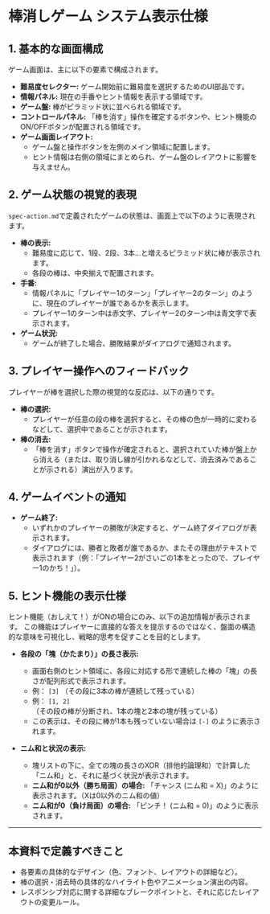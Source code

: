 # 棒消しゲーム システム表示仕様

## 1. 基本的な画面構成
ゲーム画面は、主に以下の要素で構成されます。

- **難易度セレクター:** ゲーム開始前に難易度を選択するためのUI部品です。
- **情報パネル:** 現在の手番やヒント情報を表示する領域です。
- **ゲーム盤:** 棒がピラミッド状に並べられる領域です。
- **コントロールパネル:** 「棒を消す」操作を確定するボタンや、ヒント機能のON/OFFボタンが配置される領域です。
- **ゲーム画面レイアウト:**
  - ゲーム盤と操作ボタンを左側のメイン領域に配置します。
  - ヒント情報は右側の領域にまとめられ、ゲーム盤のレイアウトに影響を与えません。

## 2. ゲーム状態の視覚的表現
`spec-action.md`で定義されたゲームの状態は、画面上で以下のように表現されます。

- **棒の表示:**
  - 難易度に応じて、1段、2段、3本…と増えるピラミッド状に棒が表示されます。
  - 各段の棒は、中央揃えで配置されます。
- **手番:**
  - 情報パネルに「プレイヤー1のターン」「プレイヤー2のターン」のように、現在のプレイヤーが誰であるかを表示します。
  - プレイヤー1のターン中は赤文字、プレイヤー2のターン中は青文字で表示されます。
- **ゲーム状況:**
  - ゲームが終了した場合、勝敗結果がダイアログで通知されます。

## 3. プレイヤー操作へのフィードバック
プレイヤーが棒を選択した際の視覚的な反応は、以下の通りです。

- **棒の選択:**
  - プレイヤーが任意の段の棒を選択すると、その棒の色が一時的に変わるなどして、選択中であることが示されます。
- **棒の消去:**
  - 「棒を消す」ボタンで操作が確定されると、選択されていた棒が盤上から消える（または、取り消し線が引かれるなどして、消去済みであることが示される）演出が入ります。

## 4. ゲームイベントの通知
- **ゲーム終了:**
  - いずれかのプレイヤーの勝敗が決定すると、ゲーム終了ダイアログが表示されます。
  - ダイアログには、勝者と敗者が誰であるか、またその理由がテキストで表示されます（例：「プレイヤー2がさいごの1本をとったので、プレイヤー1のかち！」）。

## 5. ヒント機能の表示仕様
ヒント機能（おしえて！）がONの場合にのみ、以下の追加情報が表示されます。
この機能はプレイヤーに直接的な答えを提示するのではなく、盤面の構造的な意味を可視化し、戦略的思考を促すことを目的とします。

- **各段の「塊（かたまり）」の長さ表示:**
  - 画面右側のヒント領域に、各段に対応する形で連続した棒の「塊」の長さが配列形式で表示されます。
  - 例： `[3]` （その段に3本の棒が連続して残っている）
  - 例： `[1, 2]` （その段の棒が分断され、1本の塊と2本の塊が残っている）
  - この表示は、その段に棒が1本も残っていない場合は `[-]` のように表示されます。

- **ニム和と状況の表示:**
  - 塊リストの下に、全ての塊の長さのXOR（排他的論理和）で計算した「ニム和」と、それに基づく状況が表示されます。
  - **ニム和が0以外（勝ち局面）の場合:** 「チャンス (ニム和 = X)」のように表示されます。（Xは0以外のニム和の値）
  - **ニム和が0（負け局面）の場合:** 「ピンチ！ (ニム和 = 0)」のように表示されます。

---
## 本資料で定義すべきこと
- 各要素の具体的なデザイン（色、フォント、レイアウトの詳細など）。
- 棒の選択・消去時の具体的なハイライト色やアニメーション演出の内容。
- レスポンシブ対応に関する詳細なブレークポイントと、それに応じたレイアウトの変更ルール。

